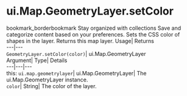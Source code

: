  
#  ui.Map.GeometryLayer.setColor 
bookmark_borderbookmark Stay organized with collections  Save and categorize content based on your preferences.
Sets the CSS color of shapes in the layer. 
Returns this map layer.
Usage| Returns  
---|---  
`GeometryLayer.setColor(color)`| ui.Map.GeometryLayer  
Argument| Type| Details  
---|---|---  
this: `ui.map.geometrylayer`| ui.Map.GeometryLayer| The ui.Map.GeometryLayer instance.  
`color`| String| The color of the layer.  
